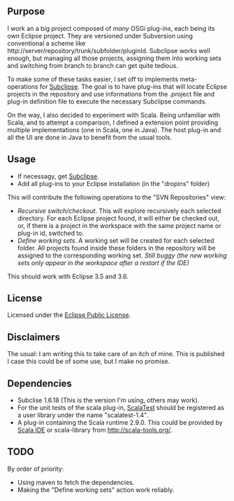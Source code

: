 ## Purpose
I work an a big project composed of _many_ OSGi plug-ins, each being its own Eclipse project. They are versioned under Subversion using conventional a scheme like http://server/repository/trunk/subfolder/pluginId. Subclipse works well enough, but managing all those projects, assigning them into working sets and switching from branch to branch can get quite tedious.

To make some of these tasks easier, I set off to implements meta-operations for [Subclipse](http://subclipse.tigris.org/). The goal is to have plug-ins that will locate Eclipse projects in the repository and use informations from the .project file and plug-in definition file to execute the necessary Subclipse commands.

On the way, I also decided to experiment with Scala. Being unfamiliar with Scala, and to attempt a comparison, I defined a extension point providing multiple implementations (one in Scala, one in Java). The host plug-in and all the UI are done in Java to benefit from the usual tools.

## Usage
 - If necessagy, get [Subclipse](http://subclipse.tigris.org/).
 - Add all plug-ins to your Eclipse installation (in the "dropins" folder)

This will contribute the following operations to the "SVN Repositories" view:

 - _Recursive switch/checkout_. This will explore recursively each selected directory. For each Eclipse project found, it will either be checked out, or, if there is a project in the workspace with the same project name or plug-in id, switched to.
 - _Define working sets_. A working set will be created for each selected folder. All projects found inside these folders in the repository will be assigned to the corresponding working set. _Still buggy (the new working sets only appear in the workspace after a restart if the IDE)_

This should work with Eclipse 3.5 and 3.6.

## License
Licensed under the [Eclipse Public License](http://www.eclipse.org/legal/epl-v10.html).

## Disclaimers
The usual: I am writing this to take care of an itch of mine. This is published I case this could be of some use, but I make no promise.

## Dependencies
 - Subclise 1.6.18 (This is the version I'm using, others may work).
 - For the unit tests of the scala plug-in, [ScalaTest](http://www.scalatest.org/) should be registered as a user library under the name "scalatest-1.4".
 - A plug-in containing the Scala runtime 2.9.0. This could be provided by [Scala IDE](http://www.scala-ide.org/) or scala-library from http://scala-tools.org/.

## TODO
By order of priority:

 - Using maven to fetch the dependencies.
 - Making the "Define working sets" action work reliably.
